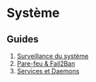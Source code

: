 # Système

## Guides

1. [Surveillance du système](/system/01-monitoring)
1. [Pare-feu & Fail2Ban](/system/02-security)
1. [Services et Daemons](/system/03-services)
